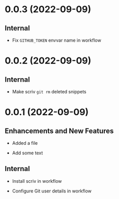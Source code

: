 
<a id='changelog-0.0.3'></a>
# 0.0.3 (2022-09-09)

## Internal

- Fix `GITHUB_TOKEN` envvar name in workflow

<a id='changelog-0.0.2'></a>
# 0.0.2 (2022-09-09)

## Internal

- Make scriv `git rm` deleted snippets

<a id='changelog-0.0.1'></a>
# 0.0.1 (2022-09-09)

## Enhancements and New Features

- Added a file

- Add some text

## Internal

- Install scriv in workflow

- Configure Git user details in workflow
